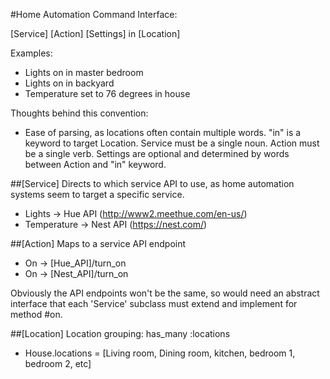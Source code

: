#Home Automation Command Interface:

[Service] [Action] [Settings] in [Location]

Examples: 
 - Lights on in master bedroom
 - Lights on in backyard
 - Temperature set to 76 degrees in house

Thoughts behind this convention:
 - Ease of parsing, as locations often contain multiple words. "in" is a keyword to target Location. Service must be a single noun. Action must be a single verb. Settings are optional and determined by words between Action and "in" keyword.

##[Service] 
Directs to which service API to use, as home automation systems seem to target a specific service.

 - Lights -> Hue API (http://www2.meethue.com/en-us/)
 - Temperature -> Nest API (https://nest.com/)

##[Action]
Maps to a service API endpoint

 - On -> [Hue_API]/turn_on
 - On -> [Nest_API]/turn_on

Obviously the API endpoints won't be the same, so would need an abstract interface that each 'Service' subclass must extend and implement for method #on.

##[Location] 
Location grouping:
has_many :locations

 - House.locations = [Living room, Dining room, kitchen, bedroom 1, bedroom 2, etc]

